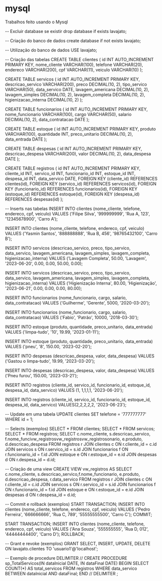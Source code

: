 # mysql
Trabalhos feito usando o Mysql

 -- Excluir database se existir 
drop database if exists lavajato;


-- Criação do banco de dados
create database if not exists lavajato;

-- Utilização do banco de dados
USE lavajato;

-- Criação das tabelas
CREATE TABLE clientes (
  id INT AUTO_INCREMENT PRIMARY KEY,
  nome_cliente VARCHAR(100),
  telefone VARCHAR(20),
  endereco VARCHAR(200),
  cpf VARCHAR(11),
  veiculo VARCHAR(10)
);

CREATE TABLE servicos (
  id INT AUTO_INCREMENT PRIMARY KEY,
  descricao_servico VARCHAR(200),
  preco DECIMAL(10, 2),
  tipo_servico VARCHAR(50),
  data_servico DATE,
  lavagem_americana DECIMAL(10, 2),
  lavagem_simples DECIMAL(10, 2),
  lavagem_completa DECIMAL(10, 2),
  higienizacao_interna DECIMAL(10, 2)
);



CREATE TABLE funcionarios (
  id INT AUTO_INCREMENT PRIMARY KEY,
  nome_funcionario VARCHAR(100),
  cargo VARCHAR(50),
  salario DECIMAL(10, 2),
  data_contratacao DATE
);


CREATE TABLE estoque (
  id INT AUTO_INCREMENT PRIMARY KEY,
  produto VARCHAR(100),
  quantidade INT,
  preco_unitario DECIMAL(10, 2),
  data_entrada DATE
);


CREATE TABLE despesas (
  id INT AUTO_INCREMENT PRIMARY KEY,
  descricao_despesa VARCHAR(200),
  valor DECIMAL(10, 2),
  data_despesa DATE
);


CREATE TABLE registros (
  id INT AUTO_INCREMENT PRIMARY KEY,
  cliente_id INT,
  servico_id INT,
  funcionario_id INT,
  estoque_id INT,
  despesa_id INT,
  data_servico DATE,
  FOREIGN KEY (cliente_id) REFERENCES clientes(id),
  FOREIGN KEY (servico_id) REFERENCES servicos(id),
  FOREIGN KEY (funcionario_id) REFERENCES funcionarios(id),
  FOREIGN KEY (estoque_id) REFERENCES estoque(id),
  FOREIGN KEY (despesa_id) REFERENCES despesas(id)
);




-- Inserts nas tabelas
INSERT INTO clientes (nome_cliente, telefone, endereco, cpf, veiculo)
VALUES ('Filipe Silva', '999999999', 'Rua A, 123', '12345678900', 'Carro A');

INSERT INTO clientes (nome_cliente, telefone, endereco, cpf, veiculo)
VALUES ('Yasmin Santos', '888888888', 'Rua B, 456', '98765432100', 'Carro B');

INSERT INTO servicos (descricao_servico, preco, tipo_servico, data_servico, lavagem_americana, lavagem_simples, lavagem_completa, higienizacao_interna)
VALUES ('Lavagem Completa', 50.00, 'Lavagem', '2023-06-20', 0.00, 0.00, 50.00, 0.00);

INSERT INTO servicos (descricao_servico, preco, tipo_servico, data_servico, lavagem_americana, lavagem_simples, lavagem_completa, higienizacao_interna)
VALUES ('Higienização Interna', 80.00, 'Higienização', '2023-06-21', 0.00, 0.00, 0.00, 80.00);

INSERT INTO funcionarios (nome_funcionario, cargo, salario, data_contratacao)
VALUES ('Guilherme', 'Gerente', 5000, '2020-03-20');

INSERT INTO funcionarios (nome_funcionario, cargo, salario, data_contratacao)
VALUES ('Fabio', 'Patrão', 10000, '2018-03-30');

INSERT INTO estoque (produto, quantidade, preco_unitario, data_entrada)
VALUES ('limpa-tudo', '10', 19.99, '2023-01-11');

INSERT INTO estoque (produto, quantidade, preco_unitario, data_entrada)
VALUES ('pneu', '8', 150.00, '2023-02-20');

INSERT INTO despesas (descricao_despesa, valor, data_despesa)
VALUES ('Gastou o limpa-tudo', 19.99, '2023-03-20');

INSERT INTO despesas (descricao_despesa, valor, data_despesa)
VALUES ('Pneu furou', 150.00, '2023-03-21');


INSERT INTO registros (cliente_id, servico_id, funcionario_id, estoque_id, despesa_id, data_servico)
VALUES (1, 1,1,1,1, '2023-06-20');

INSERT INTO registros (cliente_id, servico_id, funcionario_id, estoque_id, despesa_id, data_servico)
VALUES(2,2,2,2,2, '2023-06-23');


-- Update em uma tabela
UPDATE clientes
SET telefone = '777777777'
WHERE id = 1;



-- Selects (exemplos)
SELECT * FROM clientes;
SELECT * FROM servicos;
SELECT * FROM registros;
SELECT c.nome_cliente, s.descricao_servico, f.nome_funcivw_registrosvw_registrosvw_registrosonario, e.produto, d.descricao_despesa FROM registros r
JOIN clientes c ON r.cliente_id = c.id
JOIN servicos s ON r.servico_id = s.id
JOIN funcionarios f ON r.funcionario_id = f.id
JOIN estoque e ON r.estoque_id = e.id
JOIN despesas d ON r.despesa_id = d.id;


-- Criação de uma view
CREATE VIEW vw_registros AS
SELECT c.nome_cliente, s.descricao_servico,f.nome_funcionario, e.produto, d.descricao_despesa, r.data_servico
FROM registros r
JOIN clientes c ON r.cliente_id = c.id
JOIN servicos s ON r.servico_id = s.id
JOIN funcionarios f ON r.funcionario_id = f.id
JOIN estoque e ON r.estoque_id = e.id
JOIN despesas d ON r.despesa_id = d.id;

-- Commit e rollback (exemplos)
START TRANSACTION;
INSERT INTO clientes (nome_cliente, telefone, endereco, cpf, veiculo)
VALUES ('Pedro Ferreira', '666666666', 'Rua C, 789', '55555555500', 'Carro C');
COMMIT;

START TRANSACTION;
INSERT INTO clientes (nome_cliente, telefone, endereco, cpf, veiculo)
VALUES ('Ana Souza', '555555555', 'Rua D, 012', '44444444400', 'Carro D');
ROLLBACK;

-- Grant e revoke (exemplos)
GRANT SELECT, INSERT, UPDATE, DELETE ON lavajato.clientes TO 'usuario1'@'localhost';

-- Exemplo de procedure
DELIMITER //
CREATE PROCEDURE sp_TotalServicos(IN dataInicial DATE, IN dataFinal DATE)
BEGIN
  SELECT COUNT(*) AS total_servicos
  FROM registros
  WHERE data_servico BETWEEN dataInicial AND dataFinal;
END //
DELIMITER ;
